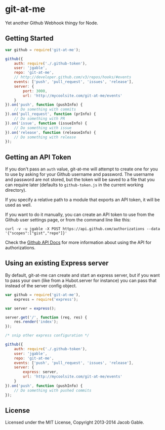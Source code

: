 git-at-me
=========

Yet another Github Webhook thingy for Node.

## Getting Started

```javascript
var github = require('git-at-me');

github({
    auth: require('./.github-token'),
    user: 'jgable',
    repo: 'git-at-me',
    // http://developer.github.com/v3/repos/hooks/#events
    events: ['push', 'pull_request', 'issues', 'release'],
    server: {
        port: 3000,
        url: 'http://mycoolsite.com/git-at-me/events'
    }
}).on('push', function (pushInfo) {
    // Do something with commits
}).on('pull_request', function (prInfo) {
    // Do something with PR
}).on('issue', function (issueInfo) {
    // Do something with issue
}).on('release', function (releaseInfo) {
    // Do something with release
});
```

## Getting an API Token

If you don't pass an `auth` value, git-at-me will attempt to create one for you to use by asking for your Github username and password.  The username and password are not stored, but the token will be saved to a file that you can require later (defaults to `github-token.js` in the current working directory).

If you specify a relative path to a module that exports an API token, it will be used as well.

If you want to do it manually, you can create an API token to use from the Github user settings page, or from the command line like this:

```shell
curl -v -u jgable -X POST https://api.github.com/authorizations --data '{"scopes":["gist","repo"]}'
```

Check the [Github API Docs](http://developer.github.com/v3/oauth/#create-a-new-authorization) for more information about using the API for authorizations.

## Using an existing Express server

By default, git-at-me can create and start an express server, but if you want to pass your own (like from a Hubot.server for instance) you can pass that instead of the server config object.

```javascript
var github = require('git-at-me'),
    express = require('express');

var server = express();

server.get('/', function (req, res) {
    res.render('index');
});

/* snip other express configuration */

github({
    auth: require('./.github-token'),
    user: 'jgable',
    repo: 'git-at-me',
    events: ['push', 'pull_request', 'issues', 'release'],
    server: {
        express: server,
        url: 'http://mycoolsite.com/git-at-me/events'
    }
}).on('push', function (pushInfo) {
    // Do something with pushed commits
});
```

## License

Licensed under the MIT License, Copyright 2013-2014 Jacob Gable.